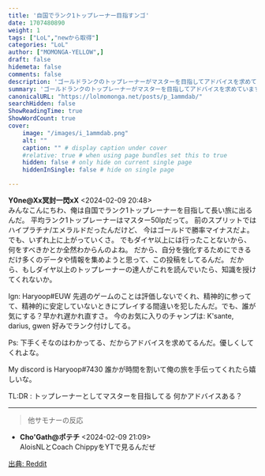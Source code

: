 ```yaml
---
title: '自国でランク1トップレーナー目指すンゴ'
date: 1707480890
weight: 1
tags: ["LoL","newから取得"]
categories: "LoL"
author: ["MOMONGA-YELLOW",]
draft: false
hidemeta: false
comments: false
description: 'ゴールドランクのトップレーナーがマスターを目指してアドバイスを求めています。'
summary: 'ゴールドランクのトップレーナーがマスターを目指してアドバイスを求めています。'
canonicalURL: "https://lolmomonga.net/posts/p_1ammdab/"
searchHidden: false
ShowReadingTime: true
ShowWordCount: true
cover:
    image: "/images/i_1ammdab.png"
    alt: ""
    caption: "" # display caption under cover
    #relative: true # when using page bundles set this to true
    hidden: false # only hide on current single page
    hiddenInSingle: false # hide on single page

---
```

**Y0ne@Xx冥封一閃xX** <2024-02-09 20:48>  
みんなこんにちわ、俺は自国でランク1トップレーナーを目指して長い旅に出るんだ。
平均ランク1トップレーナーはマスター50lpだって。
前のスプリットではハイプラチナ/エメラルドだったんだけど、
今はゴールドで勝率マイナスだよ。
でも、いずれ上に上がっていくさ。
でもダイヤ以上には行ったことないから、何をすべきかとか全然わからんのよね。
だから、自分を強化するためにできるだけ多くのデータや情報を集めようと思って、この投稿をしてるんだ。
だから、もしダイヤ以上のトップレーナーの達人がこれを読んでいたら、知識を授けてくれないか。

Ign: Haryoop#EUW
先週のゲームのことは評価しないでくれ、精神的に参ってて、精神的に安定していないときにプレイする間違いを犯したんだ。でも、誰が気にする？早かれ遅かれ直すさ。
今のお気に入りのチャンプは: K'sante, darius, gwen
好みでランク付けしてる。

Ps: 下手くそなのはわかってる、だからアドバイスを求めてるんだ。優しくしてくれよな。

My discord is Haryoop#7430
誰かが時間を割いて俺の旅を手伝ってくれたら嬉しいな。

TL:DR : トップレーナーとしてマスターを目指してる
何かアドバイスある？  

---

> 他サモナーの反応  

- **Cho'Gath@ポテチ** <2024-02-09 21:09>   
AloisNLとCoach ChippyをYTで見るんだぜ  




[出典: Reddit](https://www.reddit.com//r/leagueoflegends/comments/1ammdab/road_to_rank_1_toplaner_in_my_country/)
